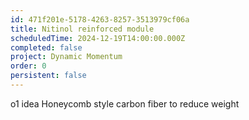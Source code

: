 ```yaml
---
id: 471f201e-5178-4263-8257-3513979cf06a
title: Nitinol reinforced module
scheduledTime: 2024-12-19T14:00:00.000Z
completed: false
project: Dynamic Momentum
order: 0
persistent: false
---
```


o1 idea
Honeycomb style carbon fiber to reduce weight
